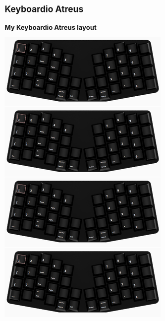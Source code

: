 # Keyboardio Atreus
## My Keyboardio Atreus layout

![Layer 0](images/layer1.png "Layer 0")
![Layer 1](images/layer1.png "Layer 1")
![Layer 2](images/layer1.png "Layer 2")
![Layer 3](images/layer1.png "Layer 3")